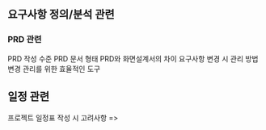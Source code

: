 

## 요구사항 정의/분석 관련
### PRD 관련
PRD 작성 수준
PRD 문서 형태
PRD와 화면설계서의 차이
요구사항 변경 시 관리 방법
변경 관리를 위한 효율적인 도구


## 일정 관련
프로젝트 일정표 작성 시 고려사항 => 
